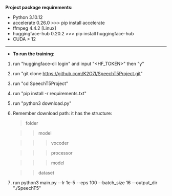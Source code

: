 
**Project package requirements:**
   * Python 3.10.12
   * accelerate 0.26.0 >>> pip install accelerate
   * ffmpeg 4.4.2 [Linux]
   * huggingface-hub 0.20.2 >>> pip install huggingface-hub
   * CUDA > 12
---
+ **To run the training**:
1. run "huggingface-cli login" and input "<HF_TOKEN>" then "y"
2. run "git clone https://github.com/K2O7I/SpeechT5Project.git"
3. run "cd SpeechT5Project"
4. run "pip install -r requirements.txt"
5. run "python3 download.py"
6. Remember download path: it has the structure:
   
   > folder
   
   >> model
   
   >>> vocoder
 
   >>> processor
   
   >>> model

   >> dataset
   
7. run python3 main.py --lr 1e-5 --eps 100 --batch_size 16 --output_dir "./SpeechT5"

